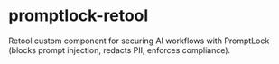 # promptlock-retool
Retool custom component for securing AI workflows with PromptLock (blocks prompt injection, redacts PII, enforces compliance).
